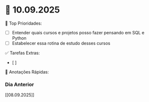 # 📅 10.09.2025

🌟 Top Prioridades:
- [ ] Entender quais cursos e projetos posso fazer pensando em SQL e Python
- [ ] Estabelecer essa rotina de estudo desses cursos

✅ Tarefas Extras:
- [ ] 

📖 Anotações Rápidas:

### Dia Anterior
[[08.09.2025]]